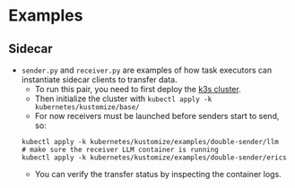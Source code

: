 # Examples

## Sidecar
* `sender.py` and `receiver.py` are examples of how task executors can instantiate sidecar clients to transfer data.
    - To run this pair, you need to first deploy the [k3s cluster](../kubernetes/README.md).
    - Then initialize the cluster with `kubectl apply -k kubernetes/kustomize/base/`
    - For now receivers must be launched before senders start to send, so:
    ```
    kubectl apply -k kubernetes/kustomize/examples/double-sender/llm
    # make sure the receiver LLM container is running
    kubectl apply -k kubernetes/kustomize/examples/double-sender/erics
    ```
    - You can verify the transfer status by inspecting the container logs.
        

